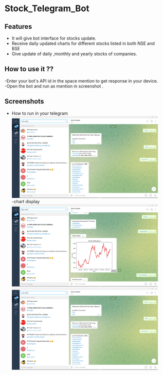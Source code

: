 # Stock_Telegram_Bot
 
## Features
   - It will give bot interface for stocks update.
   - Receive daily updated charts for different stocks listed in both NSE and BSE
   - Give update of daily ,monthly and yearly stocks of companies. 

## How to use it ??
-Enter your bot's API id in the space mention to  get response in your device. 
-Open the bot and run as mention in screenshot . 

## Screenshots
- How to run in your telegram 
![App Screenshot](s1.png)
-chart display
![App Screenshot](s2.png)
![App Screenshot](s1.png)
